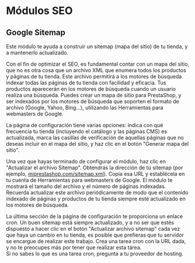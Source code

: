 # Módulos SEO

## Google Sitemap <a href="#modulosseo-googlesitemap" id="modulosseo-googlesitemap"></a>

Este módulo te ayuda a construir un sitemap (mapa del sitio) de tu tienda, y a mantenerlo actualizado.

Con el fin de optimizar el SEO, es fundamental contar con un mapa del sitio, que no es otra cosa que un archivo XML que enumera todos los productos y páginas de tu tienda. Este archivo permitirá a los motores de búsqueda indexar todas las páginas de tu tienda con facilidad y eficacia. Tus productos aparecerán en los motores de búsqueda cuando un usuario realiza una búsqueda. Puedes crear un mapa de sitio para PrestaShop, y ser indexados por los motores de búsqueda que soporten el formato de archivo (Google, Yahoo, Bing...), utilizando las Herramientas para webmasters de Google.

La página de configuración tiene varias opciones: indica con qué frecuencia tu tienda (incluyendo el catálogo y las páginas CMS) es actualizada, marca las casillas de verificación de aquellas páginas que no deseas incluir en el mapa del sitio, y haz clic en el botón "Generar mapa del sitio".

Una vez que hayas terminado de configurar el módulo, haz clic en "Actualizar el archivo Sitemap". Obtendrás la dirección de tu sitemap (por ejemplo, [miprestashop.com/sitemap.xml](http://myprestashop.com/sitemap.xml)). Copia esa URL y establécela en tu cuenta de Herramientas para webmasters de Google. El módulo te mostrará el tamaño del archivo y el número de páginas indexadas. Recuerda actualizar este archivo periódicamente de modo que el contenido indexado de páginas y productos de tu tienda siempre esté actualizado en los motores de búsqueda.

La última sección de la página de configuración te proporciona un enlace cron. Un buen sitemap está siempre actualizado, y a no ser que estés dispuesto a hacer clic en el botón "Actualizar archivo sitemap" cada vez que haya un cambio en tu tienda, es posible que prefieras que tu servidor se encargue de realizar este trabajo. Crea una tarea cron con la URL dada, y no te preocupes más por tener que realizar esta tárea.\
&#x20;Si no sabes lo que es una tarea cron, pregunta a tu proveedor de hosting.
